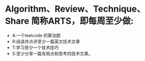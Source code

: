 # Algorithm、Review、Technique、Share 简称ARTS，即每周至少做: 
- A:一个leetcode 的算法题 
- R:阅读并点评至少一篇英文技术文章 
- T:学习至少一个技术技巧 
- S:至少分享一篇有观点和思考的技术文章。
